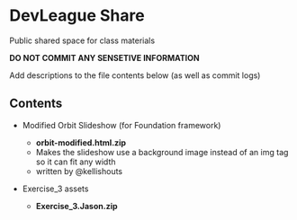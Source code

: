 DevLeague Share
=====

Public shared space for class materials

**DO NOT COMMIT ANY SENSETIVE INFORMATION**

Add descriptions to the file contents below
(as well as commit logs)

## Contents

- Modified Orbit Slideshow (for Foundation framework)
  - **orbit-modified.html.zip**
  - Makes the slideshow use a background image instead of an img tag so it can fit any width
  - written by @kellishouts

- Exercise_3 assets
  - **Exercise_3.Jason.zip**